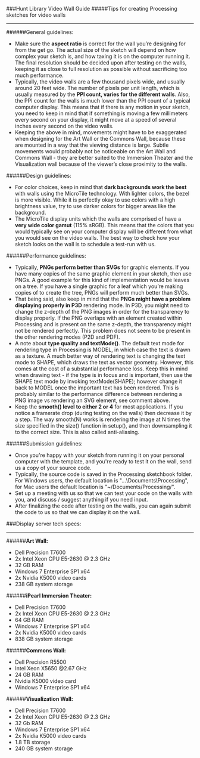###Hunt Library Video Wall Guide
#####Tips for creating Processing sketches for video walls
___

######General guidelines:
- Make sure the **aspect ratio** is correct for the wall you’re designing for from the get go. The actual size of the sketch will depend on how complex your sketch is, and how taxing it is on the computer running it. The final resolution should be decided upon after testing on the walls, keeping it as close to full resolution as possible without sacrificing too much performance.
- Typically, the video walls are a few thousand pixels wide, and usually around 20 feet wide. The number of pixels per unit length, which is usually measured by the **PPI count, varies for the different walls**. Also, the PPI count for the walls is much lower than the PPI count of a typical computer display. This means that if there is any motion in your sketch, you need to keep in mind that if something is moving a few millimeters every second on your display, it might move at a speed of several inches every second on the video walls.
- Keeping the above in mind, movements might have to be exaggerated when designing for the Art Wall or the Commons Wall, because these are mounted in a way that the viewing distance is large. Subtle movements would probably not be noticeable on the Art Wall and Commons Wall - they are better suited to the Immersion Theater and the Visualization wall because of the viewer’s close proximity to the walls.

######Design guidelines:
- For color choices, keep in mind that **dark backgrounds work the best** with walls using the MicroTile technology. With lighter colors, the bezel is more visible. While it is perfectly okay to use colors with a high brightness value, try to use darker colors for bigger areas like the background.
- The MicroTile display units which the walls are comprised of have a **very wide color gamut** (115% sRGB). This means that the colors that you would typically see on your computer display will be different from what you would see on the video walls. The best way to check how your sketch looks on the wall is to schedule a test-run with us.

######Performance guidelines:
- Typically, **PNGs perform better than SVGs** for graphic elements. If you have many copies of the same graphic element in your sketch, then use PNGs. A good example for this kind of implementation would be leaves on a tree. If you have a single graphic for a leaf which you’re making copies of to create the tree, PNGs will perform much better than SVGs.
- That being said, also keep in mind that the **PNGs might have a problem displaying properly in P3D** rendering mode. In P3D, you might need to change the z-depth of the PNG images in order for the transparency to display properly. If the PNG overlaps with an element created within Processing and is present on the same z-depth, the transparency might not be rendered perfectly. This problem does not seem to be present in the other rendering modes (P2D and PDF).
- A note about **type quality and textMode()**. The default text mode for rendering type in Processing is MODEL, in which case the text is drawn as a texture. A much better way of rendering text is changing the text mode to SHAPE, which draws the text as vector geometry. However, this comes at the cost of a substantial performance loss. Keep this in mind when drawing text - if the type is in focus and is important, then use the SHAPE text mode by invoking textMode(SHAPE); however change it back to MODEL once the important text has been rendered. This is probably similar to the performance difference between rendering a PNG image vs rendering an SVG element, see comment above.
- Keep the **smooth() level to either 2 or 4** for most applications. If you notice a framerate drop (during testing on the walls) then decrease it by a step. The way smooth(N) works is rendering the image at N times the size specified in the size() function in setup(), and then downsampling it to the correct size. This is also called anti-aliasing.

######Submission guidelines:
- Once you're happy with your sketch from running it on your personal computer with the template, and you're ready to test it on the wall, send us a copy of your source code.
- Typically, the source code is saved in the Processing sketchbook folder. For Windows users, the default location is "...\Documents\Processing\", for Mac users the default location is "~/Documents/Processing/".
- Set up a meeting with us so that we can test your code on the walls with you, and discuss / suggest anything if you need input.
- After finalizing the code after testing on the walls, you can again submit the code to us so that we can display it on the wall.







###Display server tech specs:
___

######**Art Wall:**
- Dell Precision T7600 
- 2x Intel Xeon CPU E5-2630 @ 2.3 GHz
- 32 GB RAM
- Windows 7 Enterprise SP1 x64
- 2x Nvidia K5000 video cards
- 238 GB system storage

######**iPearl Immersion Theater:**
- Dell Precision T7600 
- 2x Intel Xeon CPU E5-2630 @ 2.3 GHz
- 64 GB RAM
- Windows 7 Enterprise SP1 x64
- 2x Nvidia K5000 video cards
- 838 GB system storage

######**Commons Wall:**
- Dell Precision R5500
- Intel Xeon X5650 @2.67 GHz
- 24 GB RAM
- Nvidia K5000 video card
- Windows 7 Enterprise SP1 x64

######**Visualization Wall:**
- Dell Precision T7600 
- 2x  Intel Xeon CPU E5-2630 @ 2.3 GHz
- 32 Gb RAM
- Windows 7 Enterprise SP1 x64
- 2x Nvidia K5000 video cards
- 1.8 TB storage 
- 240 GB system storage
